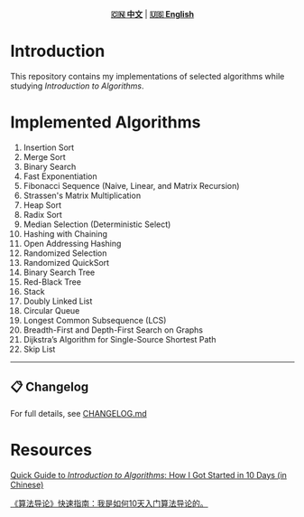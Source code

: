 <p align="center">
  <a href="README_CN.md"><strong>🇨🇳 中文</strong></a> |
  <a href="README.md"><strong>🇺🇸 English</strong></a>
</p>


# Introduction

This repository contains my implementations of selected algorithms while studying *Introduction to Algorithms*.

# Implemented Algorithms

1. Insertion Sort  
2. Merge Sort  
3. Binary Search  
4. Fast Exponentiation  
5. Fibonacci Sequence (Naive, Linear, and Matrix Recursion)  
6. Strassen's Matrix Multiplication  
7. Heap Sort  
8. Radix Sort  
9. Median Selection (Deterministic Select)  
10. Hashing with Chaining  
11. Open Addressing Hashing  
12. Randomized Selection  
13. Randomized QuickSort  
14. Binary Search Tree  
15. Red-Black Tree  
16. Stack  
17. Doubly Linked List  
18. Circular Queue  
19. Longest Common Subsequence (LCS)  
20. Breadth-First and Depth-First Search on Graphs  
21. Dijkstra’s Algorithm for Single-Source Shortest Path  
22. Skip List  


----------------------------------------------------
## 📋 Changelog

For full details, see [CHANGELOG.md](CHANGELOG.md)




# Resources

[Quick Guide to *Introduction to Algorithms*: How I Got Started in 10 Days (in Chinese)](https://zhuanlan.zhihu.com/p/24798324)


[《算法导论》快速指南：我是如何10天入门算法导论的。](https://zhuanlan.zhihu.com/p/24798324)



